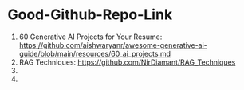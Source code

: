 # Good-Github-Repo-Link
1. 60 Generative AI Projects for Your Resume: https://github.com/aishwaryanr/awesome-generative-ai-guide/blob/main/resources/60_ai_projects.md
2. RAG Techniques: https://github.com/NirDiamant/RAG_Techniques
3. 
4. 
